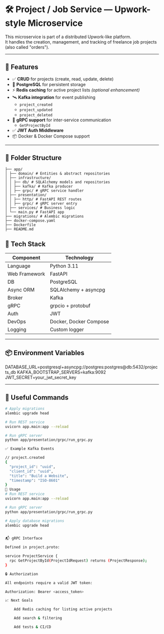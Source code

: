 # 🛠 Project / Job Service — Upwork-style Microservice

This microservice is part of a distributed Upwork-like platform.  
It handles the creation, management, and tracking of freelance job projects (also called "orders").

---

## 🚀 Features

- ✅ **CRUD** for projects (create, read, update, delete)
- 🧾 **PostgreSQL** for persistent storage
- ⚡️ **Redis caching** for active project lists *(optional enhancement)*
- 🛰 **Kafka integration** for event publishing
  - `project_created`
  - `project_updated`
  - `project_deleted`
- 🔌 **gRPC support** for inter-service communication
  - `GetProjectById`
- ✅ **JWT Auth Middleware**
- 📦 Docker & Docker Compose support

---

## 📁 Folder Structure

```
├── app/
│ ├── domain/ # Entities & abstract repositories
│ ├── infrastructure/
│ │ ├── db/ # SQLAlchemy models and repositories
│ │ ├── kafka/ # Kafka producer
│ │ ├── grpc/ # gRPC service handler
│ ├── presentation/
│ │ ├── http/ # FastAPI REST routes
│ │ ├── grpc/ # gRPC server entry
│ ├── services/ # Business logic
│ └── main.py # FastAPI app
├── migrations/ # Alembic migrations
├── docker-compose.yaml
├── Dockerfile
├── README.md

```

## 🧪 Tech Stack

| Component        | Technology          |
|------------------|---------------------|
| Language         | Python 3.11         |
| Web Framework    | FastAPI             |
| DB               | PostgreSQL          |
| Async ORM        | SQLAlchemy + asyncpg|
| Broker           | Kafka               |
| gRPC             | grpcio + protobuf   |
| Auth             | JWT                 |
| DevOps           | Docker, Docker Compose |
| Logging          | Custom logger       |

---

## 📦 Environment Variables

DATABASE_URL=postgresql+asyncpg://postgres:postgres@db:5432/projects_db
KAFKA_BOOTSTRAP_SERVERS=kafka:9092
JWT_SECRET=your_jwt_secret_key

---

## 🧰 Useful Commands

```bash
# Apply migrations
alembic upgrade head

# Run REST service
uvicorn app.main:app --reload

# Run gRPC server
python app/presentation/grpc/run_grpc.py

✅ Example Kafka Events

// project.created
{
  "project_id": "uuid",
  "client_id": "uuid",
  "title": "Build a Website",
  "timestamp": "ISO-8601"
}
🧰 Usage
# Run REST service
uvicorn app.main:app --reload

# Run gRPC server
python app/presentation/grpc/run_grpc.py

# Apply database migrations
alembic upgrade head


📬 gRPC Interface

Defined in project.proto:

service ProjectService {
  rpc GetProjectById(ProjectIdRequest) returns (ProjectResponse);
}

🔒 Authorization

All endpoints require a valid JWT token:

Authorization: Bearer <access_token>

📈 Next Goals

    Add Redis caching for listing active projects

    Add search & filtering

    Add tests & CI/CD
